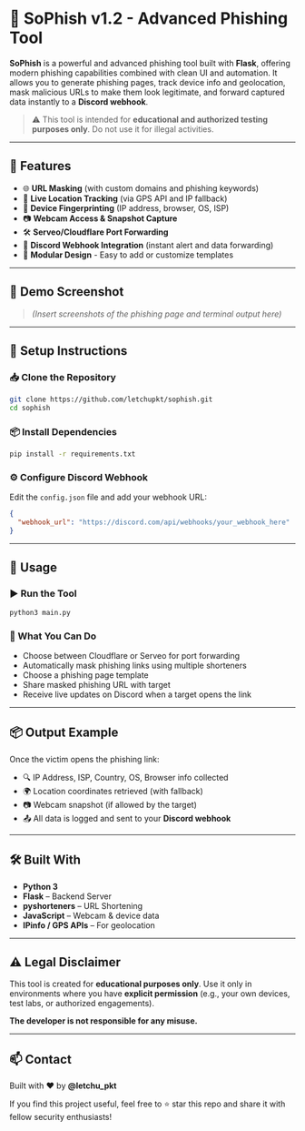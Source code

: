 # 🎣 SoPhish v1.2 - Advanced Phishing Tool

**SoPhish** is a powerful and advanced phishing tool built with **Flask**, offering modern phishing capabilities combined with clean UI and automation. It allows you to generate phishing pages, track device info and geolocation, mask malicious URLs to make them look legitimate, and forward captured data instantly to a **Discord webhook**.

> ⚠️ This tool is intended for **educational and authorized testing purposes only**. Do not use it for illegal activities.

---

## 🚀 Features

- 🌐 **URL Masking** (with custom domains and phishing keywords)
- 📍 **Live Location Tracking** (via GPS API and IP fallback)
- 🧠 **Device Fingerprinting** (IP address, browser, OS, ISP)
- 📷 **Webcam Access & Snapshot Capture**
- 🛠️ **Serveo/Cloudflare Port Forwarding**
- 🔔 **Discord Webhook Integration** (instant alert and data forwarding)
- 🧩 **Modular Design** - Easy to add or customize templates

---

## 📸 Demo Screenshot

> *(Insert screenshots of the phishing page and terminal output here)*

---

## 🔧 Setup Instructions

### 📥 Clone the Repository

```bash
git clone https://github.com/letchupkt/sophish.git
cd sophish
```

### 📦 Install Dependencies

```bash
pip install -r requirements.txt
```

### ⚙️ Configure Discord Webhook

Edit the `config.json` file and add your webhook URL:

```json
{
  "webhook_url": "https://discord.com/api/webhooks/your_webhook_here"
}
```

---

## 🧪 Usage

### ▶️ Run the Tool

```bash
python3 main.py
```

### 🔗 What You Can Do

- Choose between Cloudflare or Serveo for port forwarding
- Automatically mask phishing links using multiple shorteners
- Choose a phishing page template
- Share masked phishing URL with target
- Receive live updates on Discord when a target opens the link

---

## 📦 Output Example

Once the victim opens the phishing link:

- 🔍 IP Address, ISP, Country, OS, Browser info collected
- 🌍 Location coordinates retrieved (with fallback)
- 📷 Webcam snapshot (if allowed by the target)
- 📤 All data is logged and sent to your **Discord webhook**

---

## 🛠 Built With

- **Python 3**
- **Flask** – Backend Server
- **pyshorteners** – URL Shortening
- **JavaScript** – Webcam & device data
- **IPinfo / GPS APIs** – For geolocation

---

## ⚠️ Legal Disclaimer

This tool is created for **educational purposes only**. Use it only in environments where you have **explicit permission** (e.g., your own devices, test labs, or authorized engagements).

**The developer is not responsible for any misuse.**

---

## 📫 Contact

Built with ❤️ by **@letchu_pkt**

If you find this project useful, feel free to ⭐ star this repo and share it with fellow security enthusiasts!
